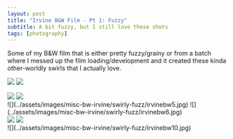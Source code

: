 ```yaml
---
layout: post
title: "Irvine B&W Film - Pt 1: Fuzzy"
subtitle: A bit fuzzy, but I still love these shots
tags: [photography]
---
```


Some of my B&W film that is either pretty fuzzy/grainy or from a batch where I messed up the film loading/development and it created these kinda other-worldly swirls that I actually love.

![](../assets/images/misc-bw-irvine/swirly-fuzz/irvinebw1.jpg)
![](../assets/images/misc-bw-irvine/swirly-fuzz/irvinebw2.jpg)
<section class="portrait-img-group">
  <img src="../assets/images/misc-bw-irvine/swirly-fuzz/irvinebw7.jpg"/>
  <img src="../assets/images/misc-bw-irvine/swirly-fuzz/irvinebw4.jpg"/>
</section>
![](../assets/images/misc-bw-irvine/swirly-fuzz/irvinebw5.jpg)
![](../assets/images/misc-bw-irvine/swirly-fuzz/irvinebw6.jpg)
<section class="portrait-img-group">
  <img src="../assets/images/misc-bw-irvine/swirly-fuzz/irvinebw8.jpg"/>
  <img src="../assets/images/misc-bw-irvine/swirly-fuzz/irvinebw9.jpg"/>
</section>
![](../assets/images/misc-bw-irvine/swirly-fuzz/irvinebw10.jpg)

